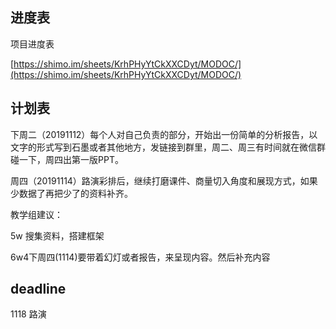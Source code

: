 ## 进度表
项目进度表

[https://shimo.im/sheets/KrhPHyYtCkXXCDyt/MODOC/](https://shimo.im/sheets/KrhPHyYtCkXXCDyt/MODOC/) 

## 计划表

下周二（20191112）每个人对自己负责的部分，开始出一份简单的分析报告，以文字的形式写到石墨或者其他地方，发链接到群里，周二、周三有时间就在微信群碰一下，周四出第一版PPT。

周四（20191114）路演彩排后，继续打磨课件、商量切入角度和展现方式，如果少数据了再把少了的资料补齐。

教学组建议：

5w 搜集资料，搭建框架

6w4下周四(1114)要带着幻灯或者报告，来呈现内容。然后补充内容

## deadline 
1118 路演
